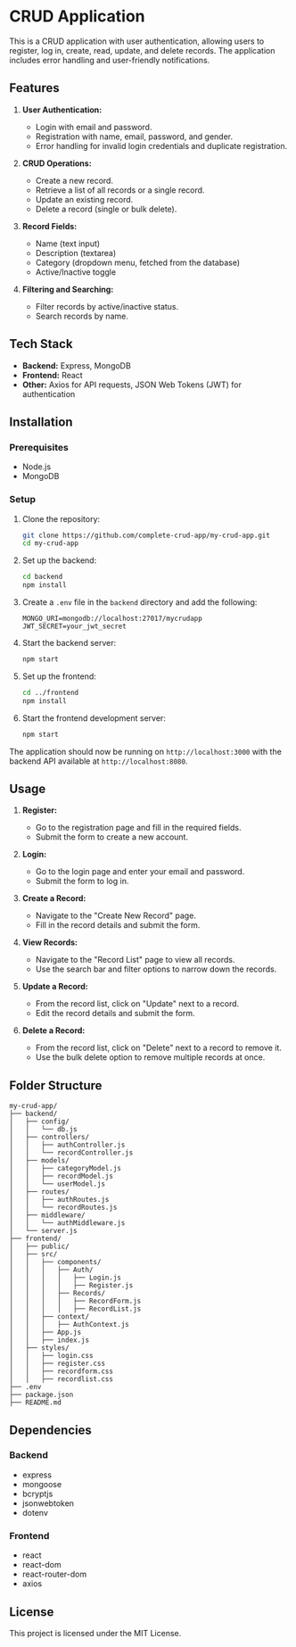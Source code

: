# CRUD Application

This is a CRUD application with user authentication, allowing users to register, log in, create, read, update, and delete records. The application includes error handling and user-friendly notifications.

## Features

1. **User Authentication:**
   - Login with email and password.
   - Registration with name, email, password, and gender.
   - Error handling for invalid login credentials and duplicate registration.

2. **CRUD Operations:**
   - Create a new record.
   - Retrieve a list of all records or a single record.
   - Update an existing record.
   - Delete a record (single or bulk delete).

3. **Record Fields:**
   - Name (text input)
   - Description (textarea)
   - Category (dropdown menu, fetched from the database)
   - Active/Inactive toggle

4. **Filtering and Searching:**
   - Filter records by active/inactive status.
   - Search records by name.

## Tech Stack

- **Backend:** Express, MongoDB
- **Frontend:** React
- **Other:** Axios for API requests, JSON Web Tokens (JWT) for authentication

## Installation

### Prerequisites

- Node.js
- MongoDB

### Setup

1. Clone the repository:
    ```sh
    git clone https://github.com/complete-crud-app/my-crud-app.git
    cd my-crud-app
    ```

2. Set up the backend:

    ```sh
    cd backend
    npm install
    ```

3. Create a `.env` file in the `backend` directory and add the following:
    ```
    MONGO_URI=mongodb://localhost:27017/mycrudapp
    JWT_SECRET=your_jwt_secret
    ```

4. Start the backend server:
    ```sh
    npm start
    ```

5. Set up the frontend:

    ```sh
    cd ../frontend
    npm install
    ```

6. Start the frontend development server:
    ```sh
    npm start
    ```

The application should now be running on `http://localhost:3000` with the backend API available at `http://localhost:8080`.

## Usage

1. **Register:**
   - Go to the registration page and fill in the required fields.
   - Submit the form to create a new account.

2. **Login:**
   - Go to the login page and enter your email and password.
   - Submit the form to log in.

3. **Create a Record:**
   - Navigate to the "Create New Record" page.
   - Fill in the record details and submit the form.

4. **View Records:**
   - Navigate to the "Record List" page to view all records.
   - Use the search bar and filter options to narrow down the records.

5. **Update a Record:**
   - From the record list, click on "Update" next to a record.
   - Edit the record details and submit the form.

6. **Delete a Record:**
   - From the record list, click on "Delete" next to a record to remove it.
   - Use the bulk delete option to remove multiple records at once.

## Folder Structure

```
my-crud-app/
├── backend/
│   ├── config/
│   │   └── db.js
│   ├── controllers/
│   │   ├── authController.js
│   │   └── recordController.js
│   ├── models/
│   │   ├── categoryModel.js
│   │   ├── recordModel.js
│   │   └── userModel.js
│   ├── routes/
│   │   ├── authRoutes.js
│   │   └── recordRoutes.js
│   ├── middleware/
│   │   └── authMiddleware.js
│   └── server.js
├── frontend/
│   ├── public/
│   ├── src/
│   │   ├── components/
│   │   │   ├── Auth/
│   │   │   │   ├── Login.js
│   │   │   │   ├── Register.js
│   │   │   ├── Records/
│   │   │   │   ├── RecordForm.js
│   │   │   │   ├── RecordList.js
│   │   ├── context/
│   │   │   ├── AuthContext.js
│   │   ├── App.js
│   │   ├── index.js
│   ├── styles/
│   │   ├── login.css
│   │   ├── register.css
│   │   ├── recordform.css
│   │   ├── recordlist.css
├── .env
├── package.json
├── README.md
```

## Dependencies

### Backend

- express
- mongoose
- bcryptjs
- jsonwebtoken
- dotenv

### Frontend

- react
- react-dom
- react-router-dom
- axios

## License

This project is licensed under the MIT License.
